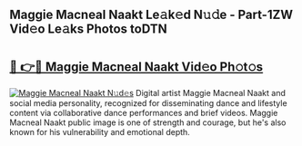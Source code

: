 ## Maggie Macneal Naakt Le𝚊k𝚎d N𝚞𝚍e - Part-1ZW Vid𝚎o Le𝚊ks Photos toDTN

# <h2><a href="http://fb4vzi.evod.top/?m=Maggie+Macneal+Naakt">🔗 👉🔴 Maggie Macneal Naakt Vid𝚎o Ph𝚘t𝚘s</a></h2>

[![Maggie Macneal Naakt N𝚞d𝚎s](https://i.imgur.com/8V9OHl7.gif)](http://fb4vzi.evod.top/?m=Maggie+Macneal+Naakt)
Digital artist Maggie Macneal Naakt and social media personality, recognized for disseminating dance and lifestyle content via collaborative dance performances and brief videos. Maggie Macneal Naakt public image is one of strength and courage, but he's also known for his vulnerability and emotional depth. 
